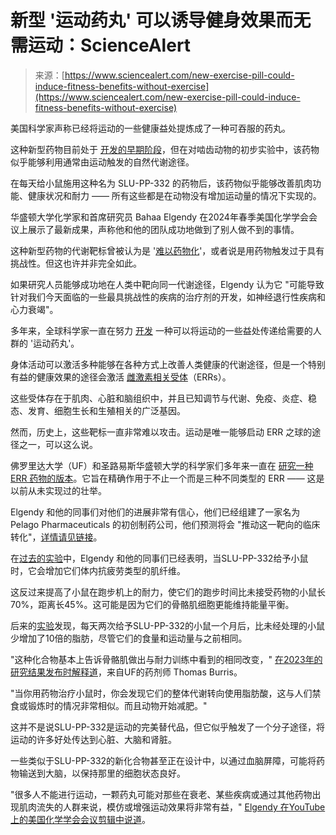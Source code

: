<!--yml

category: 未分类

date: 2024-05-29 12:38:15

-->

# 新型 '运动药丸' 可以诱导健身效果而无需运动：ScienceAlert

> 来源：[https://www.sciencealert.com/new-exercise-pill-could-induce-fitness-benefits-without-exercise](https://www.sciencealert.com/new-exercise-pill-could-induce-fitness-benefits-without-exercise)

美国科学家声称已经将运动的一些健康益处提炼成了一种可吞服的药丸。

这种新型药物目前处于 [开发的早期阶段](https://news.ufl.edu/2023/09/exercise-mimicking-drug/)，但在对啮齿动物的初步实验中，该药物似乎能够利用通常由运动触发的自然代谢途径。

在每天给小鼠施用这种名为 SLU-PP-332 的药物后，该药物似乎能够改善肌肉功能、健康状况和耐力 —— 所有这些都是在动物没有增加运动量的情况下实现的。

华盛顿大学化学家和首席研究员 Bahaa Elgendy 在2024年春季美国化学学会会议上展示了最新成果，声称他和他的团队成功地做到了别人做不到的事情。

这种新型药物的代谢靶标曾被认为是 '[难以药物化](https://www.youtube.com/watch?v=IIcUrSIEa-4&ab_channel=AmericanChemicalSocietyMeetingNewsroom)'，或者说是用药物触发过于具有挑战性。但这也许并非完全如此。

如果研究人员能够成功地在人类中靶向同一代谢途径，Elgendy 认为它 "可能导致针对我们今天面临的一些最具挑战性的疾病的治疗剂的开发，如神经退行性疾病和心力衰竭"。

多年来，全球科学家一直在努力 [开发](https://www.theguardian.com/science/2023/dec/31/could-exercise-pills-help-create-healthier-society-irisin-locamidazole) 一种可以将运动的一些益处传递给需要的人群的 '运动药丸'。

身体活动可以激活多种能够在各种方式上改善人类健康的代谢途径，但是一个特别有益的健康效果的途径会激活 [雌激素相关受体](https://en.wikipedia.org/wiki/Estrogen-related_receptor)（ERRs）。

这些受体存在于肌肉、心脏和脑组织中，并且已知调节与代谢、免疫、炎症、稳态、发育、细胞生长和生殖相关的广泛基因。

然而，历史上，这些靶标一直非常难以攻击。运动是唯一能够启动 ERR 之球的途径之一，可以这么说。

佛罗里达大学（UF）和圣路易斯华盛顿大学的科学家们多年来一直在 [研究一种 ERR 药物的版本](https://jpet.aspetjournals.org/content/388/2/232.long)。它旨在精确作用于不止一个而是三种不同类型的 ERR —— 这是以前从未实现过的壮举。

Elgendy 和他的同事们对他们的进展非常有信心，他们已经组建了一家名为 Pelago Pharmaceuticals 的初创制药公司，他们预测将会 "推动这一靶向的临床转化"，[详情请见链接](https://www.eurekalert.org/news-releases/1037097)。

在[过去的实验](https://pubs.acs.org/doi/10.1021/acschembio.2c00720?ref=pdf)中，Elgendy 和他的同事们已经表明，当SLU-PP-332给予小鼠时，它会增加它们体内抗疲劳类型的肌纤维。

这反过来提高了小鼠在跑步机上的耐力，使它们的跑步时间比未接受药物的小鼠长70%，距离长45%。这可能是因为它们的骨骼肌细胞更能维持能量平衡。

后来的[实验](https://pubmed.ncbi.nlm.nih.gov/37739806/)发现，每天两次给予SLU-PP-332的小鼠一个月后，比未经处理的小鼠少增加了10倍的脂肪，尽管它们的食量和运动量与之前相同。

"这种化合物基本上告诉骨骼肌做出与耐力训练中看到的相同改变，" [在2023年的研究结果发布时解释道](https://news.ufl.edu/2023/09/exercise-mimicking-drug/)，来自UF的药剂师 Thomas Burris。

"当你用药物治疗小鼠时，你会发现它们的整体代谢转向使用脂肪酸，这与人们禁食或锻炼时的情况非常相似。而且动物开始减肥。"

这并不是说SLU-PP-332是运动的完美替代品，但它似乎触发了一个分子途径，将运动的许多好处传达到心脏、大脑和肾脏。

一些类似于SLU-PP-332的新化合物甚至正在设计中，以通过血脑屏障，可能将药物输送到大脑，以保持那里的细胞状态良好。

"很多人不能进行运动，一颗药丸可能对那些在衰老、某些疾病或通过其他药物出现肌肉流失的人群来说，模仿或增强运动效果将非常有益，" [Elgendy 在YouTube上的美国化学学会会议剪辑中说道](https://www.youtube.com/watch?v=IIcUrSIEa-4&ab_channel=AmericanChemicalSocietyMeetingNewsroom)。
